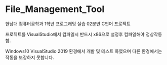 # File_Management_Tool
한남대 컴퓨터공학과 1학년 프로그래밍 실습 02분반 C언어 프로젝트

프로젝트를 VisualStudio에서 컴파일시 반드시 x86으로 설정후 컴파일해야 정상작동함.

Windows10 VisualStudio 2019 환경에서 개발 및 테스트 하였으며 다른 환경에서는 작동을 보장하지 못합니다.
